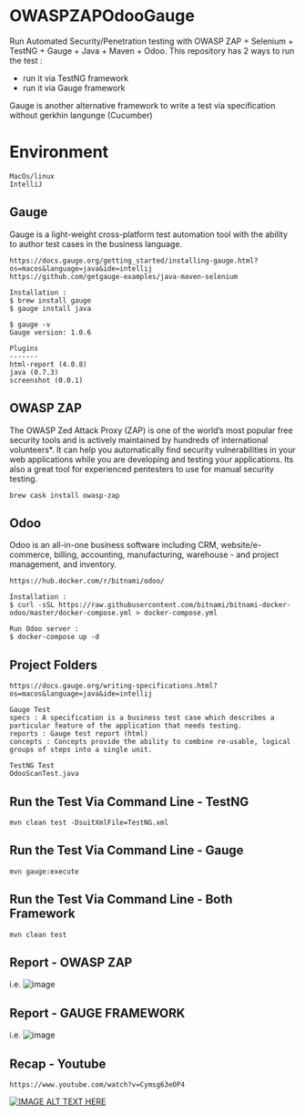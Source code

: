 # OWASPZAPOdooGauge
Run Automated Security/Penetration testing with OWASP ZAP + Selenium + TestNG + Gauge + Java + Maven + Odoo.
This repository has 2 ways to run the test :
- run it via TestNG framework
- run it via Gauge framework

Gauge is another alternative framework to write a test via specification without gerkhin langunge (Cucumber)

# Environment
```
MacOs/linux
IntelliJ
```


## Gauge
Gauge is a light-weight cross-platform test automation tool with the ability to author test cases in the business language.
```
https://docs.gauge.org/getting_started/installing-gauge.html?os=macos&language=java&ide=intellij
https://github.com/getgauge-examples/java-maven-selenium

Installation : 
$ brew install gauge
$ gauge install java

$ gauge -v
Gauge version: 1.0.6

Plugins
-------
html-report (4.0.8)
java (0.7.3)
screenshot (0.0.1)

```

## OWASP ZAP
The OWASP Zed Attack Proxy (ZAP) is one of the world’s most popular free security tools and is actively maintained by hundreds of international volunteers*. It can help you automatically find security vulnerabilities in your web applications while you are developing and testing your applications. Its also a great tool for experienced pentesters to use for manual security testing.
```
brew cask install owasp-zap
```

## Odoo
Odoo is an all-in-one business software including CRM, website/e-commerce, billing, accounting, manufacturing, warehouse - and project management, and inventory.
```
https://hub.docker.com/r/bitnami/odoo/

Installation :
$ curl -sSL https://raw.githubusercontent.com/bitnami/bitnami-docker-odoo/master/docker-compose.yml > docker-compose.yml

Run Odoo server :
$ docker-compose up -d

```

## Project Folders
```
https://docs.gauge.org/writing-specifications.html?os=macos&language=java&ide=intellij

Gauge Test
specs : A specification is a business test case which describes a particular feature of the application that needs testing.
reports : Gauge test report (html)
concepts : Concepts provide the ability to combine re-usable, logical groups of steps into a single unit.

TestNG Test
OdooScanTest.java

```

## Run the Test Via Command Line - TestNG
```
mvn clean test -DsuitXmlFile=TestNG.xml
```

## Run the Test Via Command Line - Gauge
```
mvn gauge:execute
```

## Run the Test Via Command Line - Both Framework
```
mvn clean test
```

## Report - OWASP ZAP
i.e.
![image](https://user-images.githubusercontent.com/26521948/68544654-6341f700-0400-11ea-9624-08bd58c335d5.png)

## Report - GAUGE FRAMEWORK 
i.e.
![image](https://user-images.githubusercontent.com/26521948/68544671-9a180d00-0400-11ea-8ebf-4c5b91516ebb.png)

## Recap - Youtube
```
https://www.youtube.com/watch?v=Cymsg63eOP4
```
[![IMAGE ALT TEXT HERE](http://img.youtube.com/vi/YOUTUBE_VIDEO_ID_HERE/0.jpg)](https://www.youtube.com/watch?v=Cymsg63eOP4)
